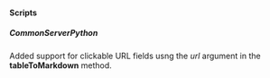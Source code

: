 #### Scripts
##### CommonServerPython
Added support for clickable URL fields usng the *url* argument in the **tableToMarkdown** method.
